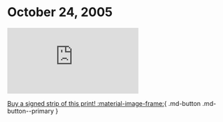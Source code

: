 # October 24, 2005

![](https://www.achewood.com/comic.php?date=10242005)

[Buy a signed strip of this print! :material-image-frame:](https://achewood-holiday-pop-up.myshopify.com/products/strip#10242005){ .md-button .md-button--primary }
